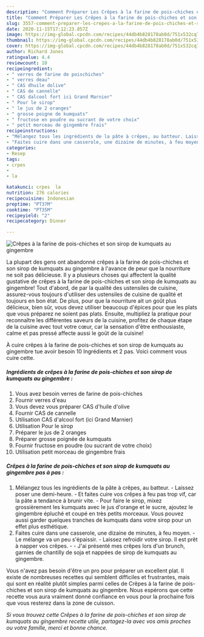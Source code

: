 ```yaml
---
description: "Comment Préparer Les Crêpes à la farine de pois-chiches et son sirop de kumquats au gingembre"
title: "Comment Préparer Les Crêpes à la farine de pois-chiches et son sirop de kumquats au gingembre"
slug: 3557-comment-preparer-les-crepes-a-la-farine-de-pois-chiches-et-son-sirop-de-kumquats-au-gingembre
date: 2020-11-15T17:12:23.857Z
image: https://img-global.cpcdn.com/recipes/44db4b828178ab0d/751x532cq70/crepes-a-la-farine-de-pois-chiches-et-son-sirop-de-kumquats-au-gingembre-photo-principale-de-la-recette.jpg
thumbnail: https://img-global.cpcdn.com/recipes/44db4b828178ab0d/751x532cq70/crepes-a-la-farine-de-pois-chiches-et-son-sirop-de-kumquats-au-gingembre-photo-principale-de-la-recette.jpg
cover: https://img-global.cpcdn.com/recipes/44db4b828178ab0d/751x532cq70/crepes-a-la-farine-de-pois-chiches-et-son-sirop-de-kumquats-au-gingembre-photo-principale-de-la-recette.jpg
author: Richard Jones
ratingvalue: 4.4
reviewcount: 10
recipeingredient:
- " verres de farine de poischiches"
- " verres deau"
- " CAS dhuile dolive"
- " CAS de cannelle"
- " CAS dalcool fort ici Grand Marnier"
- " Pour le sirop"
- " le jus de 2 oranges"
- " grosse poigne de kumquats"
- " fructose en poudre ou sucrant de votre choix"
- " petit morceau de gingembre frais"
recipeinstructions:
- "Mélangez tous les ingrédients de la pâte à crêpes, au batteur. Laissez poser une demi-heure. Et faites cuire vos crêpes à feu pas trop vif, car la pâte a tendance à brunir vite. Pour faire le sirop, mixez grossièrement les kumquats avec le jus d&#39;orange et le sucre, ajoutez le gingembre épluché et coupé en très petits morceaux. Vous pouvez aussi garder quelques tranches de kumquats dans votre sirop pour un effet plus esthétique."
- "Faites cuire dans une casserole, une dizaine de minutes, à feu moyen.  Le mélange va un peu s&#39;épaissir. Laissez refroidir votre sirop. Il est prêt à napper vos crêpes.  J&#39;ai présenté mes crêpes lors d&#39;un brunch, garnies de chantilly de soja et nappées de sirop de kumquats au gingembre."
categories:
- Resep
tags:
- crpes
- 
- la

katakunci: crpes  la 
nutrition: 276 calories
recipecuisine: Indonesian
preptime: "PT37M"
cooktime: "PT35M"
recipeyield: "2"
recipecategory: Dinner

---
```



![Crêpes à la farine de pois-chiches et son sirop de kumquats au gingembre](https://img-global.cpcdn.com/recipes/44db4b828178ab0d/751x532cq70/crepes-a-la-farine-de-pois-chiches-et-son-sirop-de-kumquats-au-gingembre-photo-principale-de-la-recette.jpg)

La plupart des gens ont abandonné crêpes à la farine de pois-chiches et son sirop de kumquats au gingembre à l'avance de peur que la nourriture ne soit pas délicieuse. Il y a plusieurs choses qui affectent la qualité gustative de crêpes à la farine de pois-chiches et son sirop de kumquats au gingembre! Tout d'abord, de par la qualité des ustensiles de cuisine, assurez-vous toujours d'utiliser des ustensiles de cuisine de qualité et toujours en bon état. De plus, pour que la nourriture ait un goût plus délicieux, bien sûr, vous devez utiliser beaucoup d'épices pour que les plats que vous préparez ne soient pas plats. Ensuite, multipliez la pratique pour reconnaître les différentes saveurs de la cuisine, profitez de chaque étape de la cuisine avec tout votre cœur, car la sensation d'être enthousiaste, calme et pas pressé affecte aussi le goût de la cuisine!

<!--inarticleads1-->

À cuire crêpes à la farine de pois-chiches et son sirop de kumquats au gingembre tue avoir besoin 10 Ingrédients et 2 pas. Voici comment vous cuire cette.

##### Ingrédients de crêpes à la farine de pois-chiches et son sirop de kumquats au gingembre :

1. Vous avez besoin  verres de farine de pois-chiches
1. Fournir  verres d&#39;eau
1. Vous devez vous préparer  CAS d&#39;huile d&#39;olive
1. Fournir  CAS de cannelle
1. Utilisation  CAS d&#39;alcool fort (ici Grand Marnier)
1. Utilisation  Pour le sirop
1. Préparer  le jus de 2 oranges
1. Préparer  grosse poignée de kumquats
1. Fournir  fructose en poudre (ou sucrant de votre choix)
1. Utilisation  petit morceau de gingembre frais




<!--inarticleads2-->

##### Crêpes à la farine de pois-chiches et son sirop de kumquats au gingembre pas à pas :

1. Mélangez tous les ingrédients de la pâte à crêpes, au batteur. - Laissez poser une demi-heure. - Et faites cuire vos crêpes à feu pas trop vif, car la pâte a tendance à brunir vite. - Pour faire le sirop, mixez grossièrement les kumquats avec le jus d&#39;orange et le sucre, ajoutez le gingembre épluché et coupé en très petits morceaux. Vous pouvez aussi garder quelques tranches de kumquats dans votre sirop pour un effet plus esthétique.
1. Faites cuire dans une casserole, une dizaine de minutes, à feu moyen.  - Le mélange va un peu s&#39;épaissir. - Laissez refroidir votre sirop. Il est prêt à napper vos crêpes. -  - J&#39;ai présenté mes crêpes lors d&#39;un brunch, garnies de chantilly de soja et nappées de sirop de kumquats au gingembre.




<!--inarticleads1-->

<p>
Vous n'avez pas besoin d'être un pro pour préparer un excellent plat. Il existe de nombreuses recettes qui semblent difficiles et frustrantes, mais qui sont en réalité plutôt simples parmi celles de Crêpes à la farine de pois-chiches et son sirop de kumquats au gingembre. Nous espérons que cette recette vous aura vraiment donné confiance en vous pour la prochaine fois que vous resterez dans la zone de cuisson.
</p>

<p>
<i>Si vous trouvez cette Crêpes à la farine de pois-chiches et son sirop de kumquats au gingembre recette utile, partagez-la avec vos amis proches ou votre famille, merci et bonne chance.</i>
</p>
